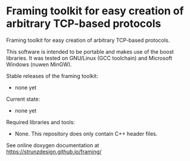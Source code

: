 # Framing toolkit for easy creation of arbitrary TCP-based protocols 
Framing toolkit for easy creation of arbitrary TCP-based protocols.

This software is intended to be portable and makes use of the boost libraries. It was tested on GNU/Linux (GCC toolchain)
and Microsoft Windows (nuwen MinGW).

Stable releases of the framing toolkit:
- none yet

Current state:
- none yet

Required libraries and tools:
- None. This repository does only contain C++ header files.

See online doxygen documentation at https://strunzdesign.github.io/framing/
